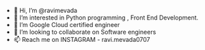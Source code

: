 - 👋 Hi, I’m @ravimevada
- 👀 I’m interested in Python programming , Front End Development.
- 🌱 I’m Google Cloud certified engineer
- 💞️ I’m looking to collaborate on Software engineers
- 📫 Reach me on INSTAGRAM - ravi.mevada0707

<!---
ravimevada/ravimevada is a ✨ special ✨ repository because its `README.md` (this file) appears on your GitHub profile.
You can click the Preview link to take a look at your changes.
--->
